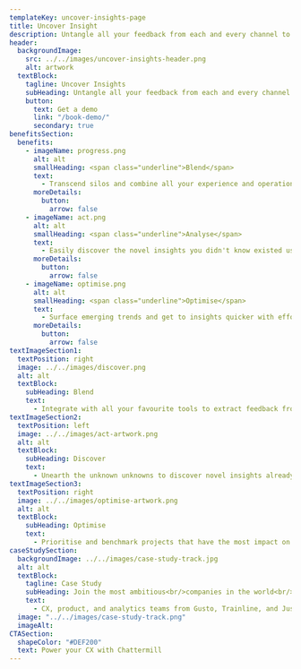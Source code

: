 ```yaml
---
templateKey: uncover-insights-page
title: Uncover Insight
description: Untangle all your feedback from each and every channel to uncover the insights that move your most important metrics.
header:
  backgroundImage:
    src: ../../images/uncover-insights-header.png
    alt: artwork
  textBlock:
    tagline: Uncover Insights
    subHeading: Untangle all your feedback from each and every channel to uncover the insights that move the most important metrics in your business.
    button:
      text: Get a demo
      link: "/book-demo/"
      secondary: true
benefitsSection:
  benefits:
    - imageName: progress.png
      alt: alt
      smallHeading: <span class="underline">Blend</span>
      text:
        - Transcend silos and combine all your experience and operational data from every touchpoint into a single view of CX.
      moreDetails:
        button:
          arrow: false
    - imageName: act.png
      alt: alt
      smallHeading: <span class="underline">Analyse</span>
      text:
        - Easily discover the novel insights you didn't know existed using our powerful AI engine.
      moreDetails:
        button:
          arrow: false
    - imageName: optimise.png
      alt: alt
      smallHeading: <span class="underline">Optimise</span>
      text:
        - Surface emerging trends and get to insights quicker with effortless reporting and custom alerts.
      moreDetails:
        button:
          arrow: false
textImageSection1:
  textPosition: right
  image: ../../images/discover.png
  alt: alt
  textBlock:
    subHeading: Blend
    text:
      - Integrate with all your favourite tools to extract feedback from multiple sources and languages across the customer journey. <br><br>Combine in operational data to build deep insights into each and every customer journey.
textImageSection2:
  textPosition: left
  image: ../../images/act-artwork.png
  alt: alt
  textBlock:
    subHeading: Discover
    text:
      - Unearth the unknown unknowns to discover novel insights already existing within your data using our suite of cutting edge feedback analytics.<br><br>Our unparalleled accuracy and speed of insight enable you to make the right decisions and investments every time.
textImageSection3:
  textPosition: right
  image: ../../images/optimise-artwork.png
  alt: alt
  textBlock:
    subHeading: Optimise
    text:
      - Prioritise and benchmark projects that have the most impact on CX using Chattemill's analytics suite to deliver the right experience at the right time.
caseStudySection:
  backgroundImage: ../../images/case-study-track.jpg
  alt: alt
  textBlock:
    tagline: Case Study
    subHeading: Join the most ambitious<br/>companies in the world<br/><span class="underline">reshaping CX</span>
    text:
      - CX, product, and analytics teams from Gusto, Trainline, and Just Eat get instant powerful insights in Chattermill that drive customer insights, retention and advocacy
  image: "../../images/case-study-track.png"
  imageAlt:
CTASection:
  shapeColor: "#DEF200"
  text: Power your CX with Chattermill
---
```

